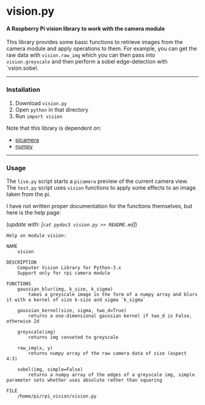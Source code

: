 vision.py
=========

#### A Raspberry Pi vision library to work with the camera module

This library provides some basic functions to retrieve images from the camera module and apply operations to them. For example, you can get the raw data with `vision.raw_img` which you can then pass into `vision.greyscale` and then perform a sobel edge-detection with `vsion.sobel.

---

### Installation

1. Download `vision.py`
2. Open `python` in that directory
3. Run `import vision`

Note that this library is dependent on:

- [picamera](https://picamera.readthedocs.io/)
- [numpy](http://www.numpy.org/)

---

### Usage

The `live.py` script starts a `picamera` preview of the current camera view.
The `test.py` script uses `vision` functions to apply some effects to an image taken from the pi.

I have not written proper documentation for the functions themselves, but here is the help page:

(*update with: [`cat pydoc3 vision.py >> README.md`]*)

    Help on module vision:

    NAME
        vision

    DESCRIPTION
        Computer Vision Library for Python-3.x
        Support only for rpi camera module

    FUNCTIONS
        gaussian_blur(img, k_size, k_sigma)
            takes a greyscale image in the form of a numpy array and blurs it with a kernel of size k-size and sigma `k_sigma`
        
        gaussian_kernel(size, sigma, two_d=True)
            returns a one-dimensional gaussian kernel if two_d is False, otherwise 2d
        
        greyscale(img)
            returns img conveted to greyscale
        
        raw_img(x, y)
            returns numpy array of the raw camera data of size (aspect 4:3)
        
        sobel(img, simple=False)
            returns a numpy array of the edges of a greyscale img, simple parameter sets whether uses absolute rather than squaring

    FILE
        /home/pi/rpi_vision/vision.py


